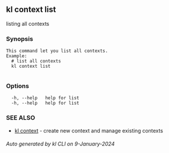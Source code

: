 ## kl context list

listing all contexts

### Synopsis

```
This command let you list all contexts.
Example:
  # list all contexts
  kl context list
	
```

### Options

```
  -h, --help   help for list
  -h, --help   help for list
```

### SEE ALSO

* [kl context](kl_context.md)  - create new context and manage existing contexts

###### Auto generated by kl CLI on 9-January-2024
